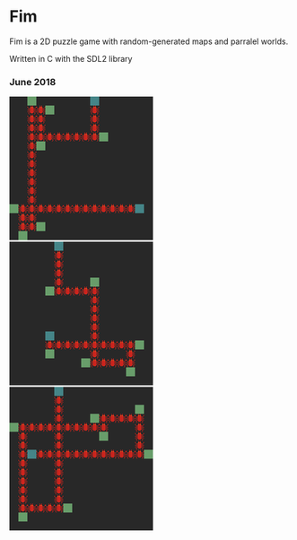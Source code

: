 # Fim

Fim is a 2D puzzle game with random-generated maps and parralel worlds.

Written in C with the SDL2 library

### June 2018
![](screenshots/2018-06-25_25_scrot.png)
![](screenshots/2018-06-25_46_scrot.png)
![](screenshots/2018-06-25_55_scrot.png)
